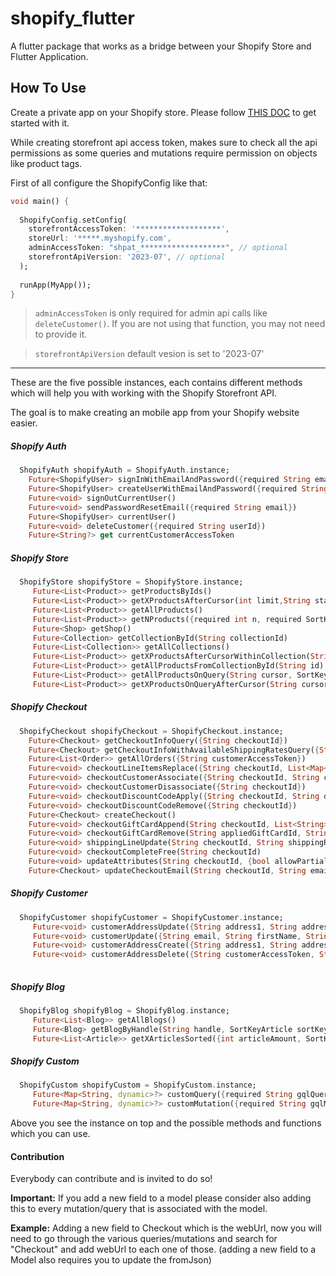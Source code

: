 # shopify_flutter

A flutter package that works as a bridge between your Shopify Store and Flutter Application.

## How To Use

Create a private app on your Shopify store. Please follow [THIS DOC](https://shopify.dev/docs/storefront-api/getting-started) to get started with it.

While creating storefront api access token, makes sure to check all the api permissions as some queries and mutations require permission on objects like product tags.

First of all configure the ShopifyConfig like that:

```dart
void main() {
  
  ShopifyConfig.setConfig(
    storefrontAccessToken: '*******************',
    storeUrl: '*****.myshopify.com',
    adminAccessToken: "shpat_*******************", // optional
    storefrontApiVersion: '2023-07', // optional
  );
  
  runApp(MyApp());
}
```

> `adminAccessToken` is only required for admin api calls like `deleteCustomer()`. 
If you are not using that function, you may not need to provide it.

> `storefrontApiVersion` default vesion is set to '2023-07'

<hr>

These are the five possible instances, each contains different methods which will help you with working with the Shopify Storefront API.

The goal is to make creating an mobile app from your Shopify website easier.

##### Shopify Auth
```dart
  ShopifyAuth shopifyAuth = ShopifyAuth.instance;
    Future<ShopifyUser> signInWithEmailAndPassword({required String email, required String password})
    Future<ShopifyUser> createUserWithEmailAndPassword({required String firstName, required String lastName, required String email, required String password})
    Future<void> signOutCurrentUser()
    Future<void> sendPasswordResetEmail({required String email})
    Future<ShopifyUser> currentUser()
    Future<void> deleteCustomer({required String userId})
    Future<String?> get currentCustomerAccessToken
```

##### Shopify Store
```dart    
  ShopifyStore shopifyStore = ShopifyStore.instance;
     Future<List<Product>> getProductsByIds()
     Future<List<Product>> getXProductsAfterCursor(int limit,String startCursor)
     Future<List<Product>> getAllProducts()
     Future<List<Product>> getNProducts({required int n, required SortKey sortKey})
     Future<Shop> getShop()
     Future<Collection> getCollectionById(String collectionId)
     Future<List<Collection>> getAllCollections()
     Future<List<Product>> getXProductsAfterCursorWithinCollection(String id, int limit, String startCursor, SortKeyProduct sortKey)
     Future<List<Product>> getAllProductsFromCollectionById(String id)
     Future<List<Product>> getAllProductsOnQuery(String cursor, SortKeyProduct sortKey, String query)
     Future<List<Product>> getXProductsOnQueryAfterCursor(String cursor, int limit, SortKeyProduct sortKey, String query)
```

##### Shopify Checkout
```dart
  ShopifyCheckout shopifyCheckout = ShopifyCheckout.instance;
    Future<Checkout> getCheckoutInfoQuery({String checkoutId})
    Future<Checkout> getCheckoutInfoWithAvailableShippingRatesQuery({String checkoutId})
    Future<List<Order>> getAllOrders({String customerAccessToken})
    Future<void> checkoutLineItemsReplace({String checkoutId, List<Map<String,dynamic>> checkoutLineItems})
    Future<void> checkoutCustomerAssociate({String checkoutId, String customerAccessToken}) 
    Future<void> checkoutCustomerDisassociate({String checkoutId})
    Future<void> checkoutDiscountCodeApply({String checkoutId, String discountCode})
    Future<void> checkoutDiscountCodeRemove({String checkoutId})
    Future<Checkout> createCheckout()
    Future<void> checkoutGiftCardAppend(String checkoutId, List<String> giftCardCodes)
    Future<void> checkoutGiftCardRemove(String appliedGiftCardId, String checkoutId)
    Future<void> shippingLineUpdate(String checkoutId, String shippingRateHandle)
    Future<void> checkoutCompleteFree(String checkoutId)
    Future<void> updateAttributes(String checkoutId, {bool allowPartialAddresses, Map<String, String> customAttributes, String note})
    Future<Checkout> updateCheckoutEmail(String checkoutId, String email)
```

##### Shopify Customer
```dart
  ShopifyCustomer shopifyCustomer = ShopifyCustomer.instance;
     Future<void> customerAddressUpdate({String address1, String address2, String company, String city, String country, String firstName, String lastName, String phone, String province, String zip, String customerAccessToken, id})
     Future<void> customerUpdate({String email, String firstName, String lastName, String password, String phoneNumber, String customerAccessToken, bool acceptsMarketing})
     Future<void> customerAddressCreate({String address1, String address2, String company, String city, String country, String firstName, String lastName, String phone, String province, String zip, String customerAccessToken})
     Future<void> customerAddressDelete({String customerAccessToken, String addressId})
       
```

##### Shopify Blog
```dart
  ShopifyBlog shopifyBlog = ShopifyBlog.instance;
     Future<List<Blog>> getAllBlogs()
     Future<Blog> getBlogByHandle(String handle, SortKeyArticle sortKeyArticle)
     Future<List<Article>> getXArticlesSorted({int articleAmount, SortKeyArticle sortKeyArticle})
```

##### Shopify Custom
```dart
  ShopifyCustom shopifyCustom = ShopifyCustom.instance;
     Future<Map<String, dynamic>?> customQuery({required String gqlQuery, Map<String, dynamic> variables = const {}, bool adminAccess = false})
     Future<Map<String, dynamic>?> customMutation({required String gqlMutation, Map<String, dynamic> variables = const {}, bool adminAccess = false})
```

Above you see the instance on top and the possible methods and functions which you can use.


#### Contribution

Everybody can contribute and is invited to do so!

**Important:** 
If you add a new field to a model please consider also adding this to every mutation/query that is associated with the model.

**Example:** Adding a new field to Checkout which is the webUrl, now you will need to go through the various queries/mutations and search for "Checkout" and add webUrl to each one of those.
(adding a new field to a Model also requires you to update the fromJson)
